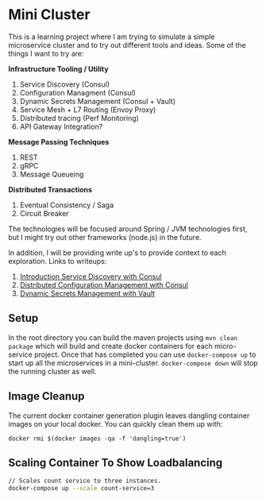 # Mini Cluster
This is a learning project where I am trying to simulate a simple microservice cluster and to try out different tools and ideas. Some of the things I want to try are:

__Infrastructure Tooling / Utility__
1. Service Discovery (Consul)
2. Configuration Managment (Consul)
3. Dynamic Secrets Management (Consul + Vault)
4. Service Mesh + L7 Routing (Envoy Proxy)
5. Distributed tracing (Perf Monitoring)
6. API Gateway Integration?


__Message Passing Techniques__
1. REST
2. gRPC
3. Message Queueing

__Distributed Transactions__
1. Eventual Consistency / Saga 
2. Circuit Breaker

The technologies will be focused around Spring / JVM technologies first, but I might try out other frameworks (node.js) in the future.

In addition, I will be providing write up's to provide context to each exploration. Links to writeups:
1. [Introduction Service Discovery with Consul](notes/consul-presentation-outline.md)
2. [Distributed Configuration Management with Consul](notes/consul-for-configuration-mgmt.md)
3. [Dynamic Secrets Management with Vault](notes/secrets-mgmt-with-vault.md)

## Setup
In the root directory you can build the maven projects
using `mvn clean package` which will build and create docker containers for
each micro-service project. Once that has completed you can use `docker-compose up`
to start up all the microservices in a mini-cluster. `docker-compose down` will stop
the running cluster as well.

## Image Cleanup
The current docker container generation plugin leaves
dangling container images on your local docker. You can quickly clean them
up with:
```
docker rmi $(docker images -qa -f 'dangling=true')
```

## Scaling Container To Show Loadbalancing
```bash
// Scales count service to three instances.
docker-compose up --scale count-service=3
```